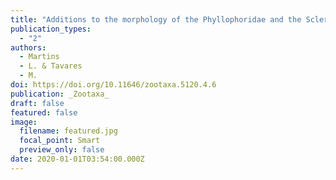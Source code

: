 ```yaml
---
title: "Additions to the morphology of the Phyllophoridae and the Sclerodactylidae. I. Type species of Phyllophorella, Selenkiella, Cladolella and Clarkiella, with the description a new species of Thorsonia (Holothuroidea: Dendrochirotida)"
publication_types:
  - "2"
authors:
  - Martins
  - L. & Tavares
  - M.
doi: https://doi.org/10.11646/zootaxa.5120.4.6
publication: _Zootaxa_
draft: false
featured: false
image:
  filename: featured.jpg
  focal_point: Smart
  preview_only: false
date: 2020-01-01T03:54:00.000Z
---
```

